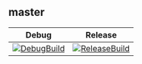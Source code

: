 ## master
| Debug | Release |
|-------|---------|
|[![DebugBuild](https://github.com/Yoshida-Airi/KNIGHT/actions/workflows/DebugBuild.yml/badge.svg)](https://github.com/Yoshida-Airi/KNIGHT/actions/workflows/DebugBuild.yml)|[![ReleaseBuild](https://github.com/Yoshida-Airi/KNIGHT/actions/workflows/ReleaseBuold.yml/badge.svg)](https://github.com/Yoshida-Airi/KNIGHT/actions/workflows/ReleaseBuold.yml)|



